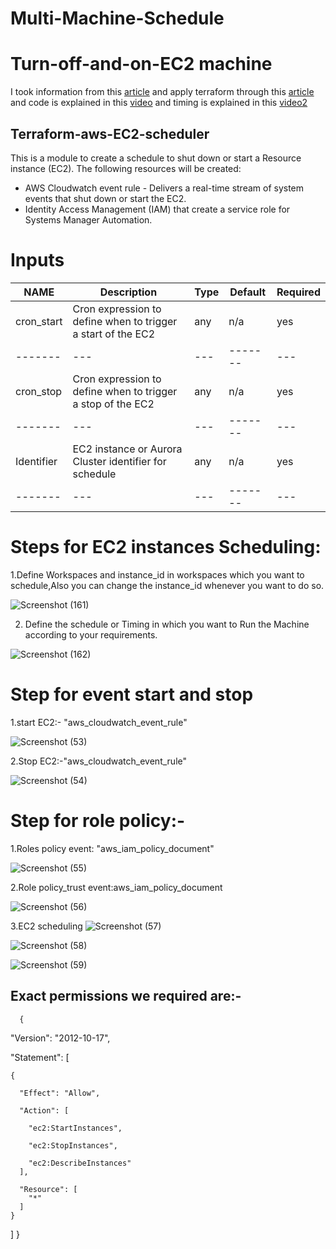 # Multi-Machine-Schedule
# Turn-off-and-on-EC2 machine
I took information from this [article](https://dnx.solutions/reducing-aws-costs-by-turning-off-development-environments-at-night-the-easy-way-without-lambda/)
and apply terraform through this [article](https://github.com/DNXLabs/terraform-aws-rds-scheduler) and code is explained in this [video](https://shorthillstech-my.sharepoint.com/personal/kapil_jain_shorthillstech_com/_layouts/15/onedrive.aspx?ga=1&id=%2Fpersonal%2Fkapil%5Fjain%5Fshorthillstech%5Fcom%2FDocuments%2FTraining%2FDevOps%2FProjects%2Fmachine%20scheduling%5Fkaumudi%2Emp4&parent=%2Fpersonal%2Fkapil%5Fjain%5Fshorthillstech%5Fcom%2FDocuments%2FTraining%2FDevOps%2FProjects) and timing is explained in this  [video2](https://shorthillstech-my.sharepoint.com/personal/kapil_jain_shorthillstech_com/_layouts/15/onedrive.aspx?ga=1&id=%2Fpersonal%2Fkapil%5Fjain%5Fshorthillstech%5Fcom%2FDocuments%2FTraining%2FDevOps%2FProjects%2Fmachine%5Fschedule%5Fkaumudi%2Emp4&parent=%2Fpersonal%2Fkapil%5Fjain%5Fshorthillstech%5Fcom%2FDocuments%2FTraining%2FDevOps%2FProjects)
## Terraform-aws-EC2-scheduler
This is a module to create a schedule to shut down or start a Resource instance (EC2).
The following resources will be created:
- AWS Cloudwatch event rule - Delivers a real-time stream of system events that shut down or start the EC2.
- Identity Access Management (IAM) that create a service role for Systems Manager Automation.


# Inputs


| NAME | Description  | Type|  Default| Required | 
|---------| ------------------| --- | ------- | --- | 
| cron_start |Cron expression to define when to trigger a start of the EC2 | any | n/a| yes | 
|------- | --- | --- | ------- | --- | 
| cron_stop|Cron expression to define when to trigger a stop of the EC2  | any | n/a | yes| 
|------- | --- | --- | ------- | --- | 
| Identifier | EC2 instance or Aurora Cluster identifier for schedule| any | n/a| yes | 
|------- | --- | --- | ------- | --- |

# Steps for EC2 instances Scheduling:

1.Define Workspaces and instance_id in workspaces which you want to schedule,Also you can change the instance_id whenever you want to do so.

![Screenshot (161)](https://user-images.githubusercontent.com/109335469/213354284-50457df7-4cc9-4d39-8117-bb1f311b2687.png)

2. Define the schedule or Timing in which you want to Run the Machine according to your requirements.

![Screenshot (162)](https://user-images.githubusercontent.com/109335469/213355251-47f9e505-9082-4d35-9b16-8a8e25b052fe.png)


# Step for event start and stop
1.start EC2:- "aws_cloudwatch_event_rule" 

![Screenshot (53)](https://user-images.githubusercontent.com/109335469/206841454-6b82212a-943b-4443-a902-5ea3c9914d57.png)

2.Stop EC2:-"aws_cloudwatch_event_rule" 

![Screenshot (54)](https://user-images.githubusercontent.com/109335469/206841471-c8cc2702-df32-41ce-bef4-7a1261e87f4e.png)

# Step for role policy:-
1.Roles policy event: "aws_iam_policy_document"

![Screenshot (55)](https://user-images.githubusercontent.com/109335469/206841630-4538c95a-ece3-476e-80f8-36d0d32f8bef.png)

2.Role policy_trust event:aws_iam_policy_document

![Screenshot (56)](https://user-images.githubusercontent.com/109335469/206841665-92edf001-98ff-4fd2-9e49-a7a24bb56f6c.png)

3.EC2 scheduling
![Screenshot (57)](https://user-images.githubusercontent.com/109335469/206841697-19111d15-58b4-4bbb-93c0-c83ca1354530.png)

![Screenshot (58)](https://user-images.githubusercontent.com/109335469/206842572-07abc5bd-f606-4c23-afff-8acd082f7278.png)

![Screenshot (59)](https://user-images.githubusercontent.com/109335469/206842583-8c7c9880-1eec-4a7b-b03e-12989d3394dd.png)


## Exact permissions we required are:-

      {
      
  "Version": "2012-10-17",
  
  "Statement": [
  
    {
    
      "Effect": "Allow",
      
      "Action": [
      
        "ec2:StartInstances",
        
        "ec2:StopInstances",
        
        "ec2:DescribeInstances"
      ],
      
      "Resource": [
        "*"
      ]
    }
  ]
}

